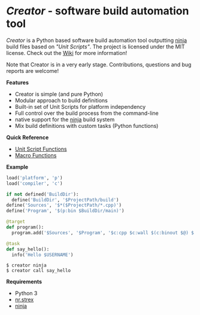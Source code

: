 *Creator* - software build automation tool
==========================================

*Creator* is a Python based software build automation tool outputting
[ninja][] build files based on *"Unit Scripts"*. The project is
licensed under the MIT license. Check out the [Wiki][] for more information!

Note that Creator is in a very early stage. Contributions, questions and
bug reports are welcome!

__Features__

- Creator is simple (and pure Python)
- Modular approach to build definitions
- Built-in set of Unit Scripts for platform independency
- Full control over the build process from the command-line
- native support for the [ninja][] build system
- Mix build definitions with custom tasks (Python functions)

__Quick Reference__

- [Unit Script Functions](https://github.com/creator-build/creator/wiki/Units#unit-script-built-ins)
- [Macro Functions](https://github.com/creator-build/creator/wiki/Macros#functions)

__Example__

```python
load('platform', 'p')
load('compiler', 'c')

if not defined('BuildDir'):
  define('BuildDir', '$ProjectPath/build')
define('Sources', '$*($ProjectPath/*.cpp)')
define('Program', '$(p:bin $BuildDir/main)')

@target
def program():
  program.add('$Sources', '$Program', '$c:cpp $c:wall $(c:binout $@) $!<')

@task
def say_hello():
  info('Hello $USERNAME')
```

```
$ creator ninja
$ creator call say_hello
```

__Requirements__

- Python 3
- [nr.strex][]
- [ninja][]

[ninja]: https://github.com/martine/ninja
[nr.strex]: https://github.com/NiklasRosenstein/nr.strex
[Wiki]: https://github.com/creator-build/creator/wiki
